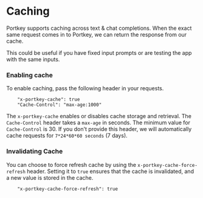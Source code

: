 # Caching

Portkey supports caching across text & chat completions. When the exact same request comes in to Portkey, we can return the response from our cache.

This could be useful if you have fixed input prompts or are testing the app with the same inputs.

### Enabling cache

To enable caching, pass the following header in your requests.

```
    "x-portkey-cache": true
    "Cache-Control": "max-age:1000"
```

The `x-portkey-cache` enables or disables cache storage and retrieval. The `Cache-Control` header takes a `max-age` in seconds. The minimum value for `Cache-Control` is 30. If you don't provide this header, we will automatically cache requests for `7*24*60*60 seconds` (7 days).

### Invalidating Cache

You can choose to force refresh cache by using the `x-portkey-cache-force-refresh` header. Setting it to `true` ensures that the cache is invalidated, and a new value is stored in the cache.

```
    "x-portkey-cache-force-refresh": true
```
